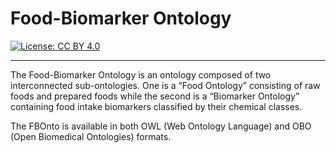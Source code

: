 # Food-Biomarker Ontology

[![License: CC BY 4.0](https://licensebuttons.net/l/by/4.0/80x15.png)](https://creativecommons.org/licenses/by/4.0/)

---

The Food-Biomarker Ontology is an ontology composed of two interconnected sub-ontologies. One is a “Food Ontology” consisting of raw foods and prepared foods while the second is a “Biomarker Ontology” containing food intake biomarkers classified by their chemical classes. 

The FBOnto is available in both OWL (Web Ontology Language) and OBO (Open Biomedical Ontologies) formats.

